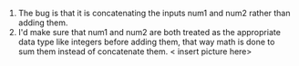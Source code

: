 1. The bug is that it is concatenating the inputs num1 and num2 rather than adding them. 
2. I'd make sure that num1 and num2 are both treated as the appropriate data type like integers before adding them,
that way math is done to sum them instead of concatenate them. 
< insert picture here>
